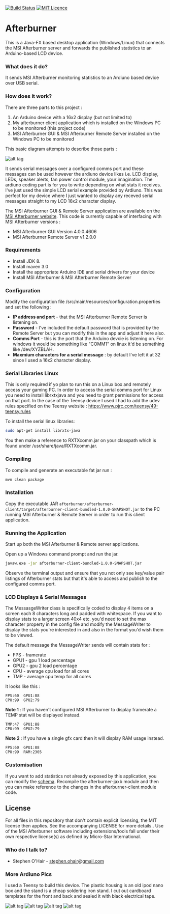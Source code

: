 [![Build Status](https://travis-ci.org/SuperEvenSteven/afterburner.svg)](https://travis-ci.org/SuperEvenSteven/afterburner/builds)
[![MIT Licence](https://badges.frapsoft.com/os/mit/mit.svg?v=103)](https://opensource.org/licenses/mit-license.php)
# Afterburner

This is a Java-FX based desktop application (Windows/Linux) that connects the MSI Afterburner server and forwards the published statistics to an Arduino-based LCD device. 

### What does it do? ###
It sends MSI Afterburner monitoring statistics to an Ardiuno based device over USB serial.

### How does it work? ###
There are three parts to this project :

1. An Arduino device with a 16x2 display (but not limited to)
2. My afterburner client application which is installed on the Windows PC to be monitored (this project code)
3. MSI Afterburner GUI & MSI Afterburner Remote Server installed on the Windows PC to be monitored

This basic diagram attempts to describe those parts :

![alt tag](imgs/diagram.png)

It sends serial messages over a configured comms port and these messages can be used however the ardiuno device likes i.e. LCD display, LEDs, speaker alerts, fan power control module, your imagination. The ardiuno coding part is for you to write depending on what stats it receives. I've just used the simple LCD serial example provided by Ardiuno. This was perfect for my device where I just wanted to display any receved serial messages straight to my LCD 16x2 character display.

The MSI Afterburner GUI & Remote Server application are available on the [MSI Afterburner website](http://event.msi.com/vga/afterburner/overview.htm). This code is currently capable of interfacing with MSI Afterburner versions : 

* MSI Afterburner GUI Version 4.0.0.4606
* MSI Afterburner Remote Server v1.2.0.0

### Requirements ###

* Install JDK 8.
* Install maven 3.0
* Install the appropriate Arduino IDE and serial drivers for your device
* Install MSI Afterburner & MSI Afterburner Remote Server

### Configuration ###
Modify the configuration file /src/main/resources/configuration.properties and set the following : 

* **IP address and port** - that the MSI Afterburner Remote Server is listening on. 
* **Password** - I've included the default password that is provided by the Remote Server but you can modify this in the app and adjust it here also.
* **Comms Port** - this is the port that the Arduino devcie is listening on. For windows it would be something like "COMM1" on linux it'd be something like /dev/XYZBLAH.
* **Maxmium characters for a serial message** : by default I've left it at 32 since I used a 16x2 character display. 

### Serial Libraries Linux ###
This is only required if yo plan to run this on a Linux box and remotely access your gaming PC. In order to access the serial comms port for Linux you need to install librxtxjava and you need to grant permissions for access on that port. In the case of the Teensy device I used I had to add the udev rules specified on the Teensy website : https://www.pjrc.com/teensy/49-teensy.rules

To install the serial linux libraries:

```bash
sudo apt-get install librxtx-java
```

You then make a reference to RXTXcomm.jar on your classpath which is found under /usr/share/java/RXTXcomm.jar.

### Compiling ###
To compile and generate an executable fat jar run : 

```bash
mvn clean package
```
### Installation ###
Copy the executable JAR ```afterburner/afterburner-client/target/afterburner-client-bundled-1.0.0-SNAPSHOT.jar``` to the PC running MSI Afterburner & Remote Server in order to run this client application.

### Running the Application ###

Start up both the MSI Afterburner & Remote server applications.

Open up a Windows command prompt and run the jar.


```bash
javaw.exe -jar afterburner-client-bundled-1.0.0-SNAPSHOT.jar
```

Observe the terminal output and ensure that you not only see key/value pair listings of Afterburner stats but that it's able to access and publish to the configured comms port.

### LCD Displays & Serial Messages ###

The MessasgeWriter class is specifically coded to display 4 items on a screen each 8 characters long and padded with whitespace. If you want to display stats to a larger screen 40x4 etc. you'd need to set the max character property in the config file and modify the MessageWriter to display the stats you're interested in and also in the format you'd wish them to be viewed.

The default message the MessageWriter sends will contain stats for :

* FPS - framerate
* GPU1 - gpu 1 load percentage
* GPU2 - gpu 2 load percentage
* CPU - average cpu load for all cores
* TMP - average cpu temp for all cores

It looks like this :


```
FPS:60  GPU1:88
CPU:99  GPU2:79
```

**Note 1** : If you haven't configured MSI Afterburner to display framerate a TEMP stat will be displayed instead. 

```
TMP:47  GPU1:88
CPU:99  GPU2:79
```

**Note 2** : If you have a single gfx card then it will display RAM usage instead.

```
FPS:60  GPU1:88
CPU:99  RAM:2305
```

### Customisation ###
If you want to add statistics not already exposed by this application, you can modify the [schema](afterburner-jaxb/src/main/resources/schema.xsd). Recompile the afterburner-jaxb module and then you can make reference to the changes in the afterburner-client module code.

## License
For all files in this repository that don't contain explicit licensing, the MIT license then applies. See the accompanying LICENSE for more details.. Use of the MSI Afterburner software including extensions/tools fall under their own respective license(s) as defined by Micro-Star International.

### Who do I talk to? ###

* Stephen O'Hair - stephen.ohair@gmail.com

### More Ardiuno Pics ###
I used a Teensy to build this device. The plastic housing is an old ipod nano box and the stand is a cheap soldering iron stand. I cut out cardboard templates for the front and back and sealed it with black electrical tape.

![alt tag](imgs/side.jpg)
![alt tag](imgs/front.jpg)
![alt tag](imgs/front2.jpg)
![alt tag](imgs/back.jpg)